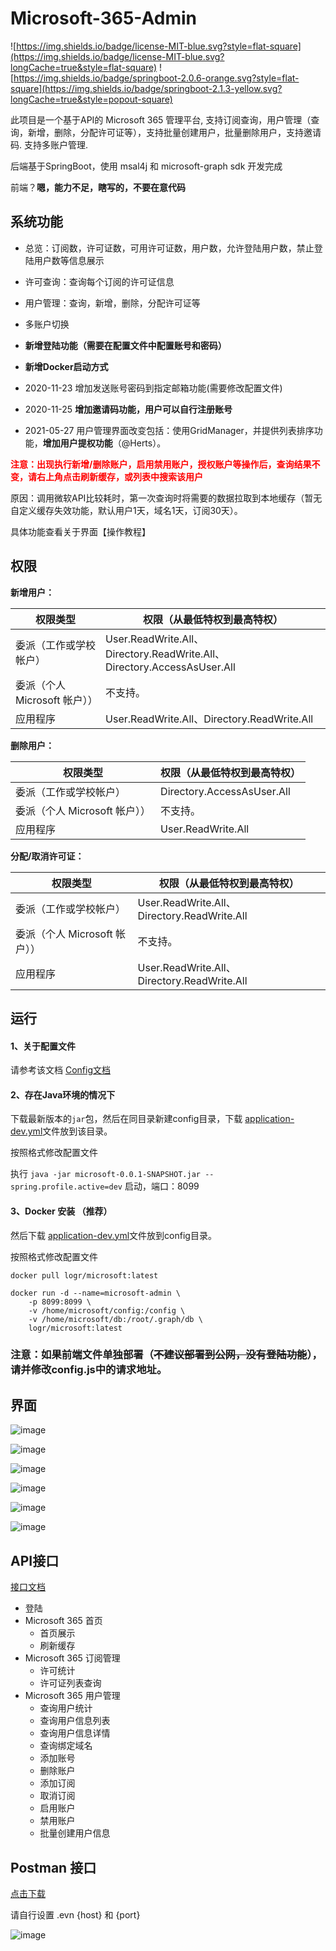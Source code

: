 # Microsoft-365-Admin
 
![https://img.shields.io/badge/license-MIT-blue.svg?style=flat-square](https://img.shields.io/badge/license-MIT-blue.svg?longCache=true&style=flat-square)
![https://img.shields.io/badge/springboot-2.0.6-orange.svg?style=flat-square](https://img.shields.io/badge/springboot-2.1.3-yellow.svg?longCache=true&style=popout-square)

此项目是一个基于API的 Microsoft 365 管理平台, 支持订阅查询，用户管理（查询，新增，删除，分配许可证等），支持批量创建用户，批量删除用户，支持邀请码. 支持多账户管理.

后端基于SpringBoot，使用 msal4j 和 microsoft-graph sdk 开发完成

前端？**嗯，能力不足，瞎写的，不要在意代码**


## 系统功能

- 总览：订阅数，许可证数，可用许可证数，用户数，允许登陆用户数，禁止登陆用户数等信息展示

- 许可查询：查询每个订阅的许可证信息

- 用户管理：查询，新增，删除，分配许可证等

- 多账户切换

- **新增登陆功能（需要在配置文件中配置账号和密码）**

- **新增Docker启动方式**

- 2020-11-23 增加发送账号密码到指定邮箱功能(需要修改配置文件)

- 2020-11-25 **增加邀请码功能，用户可以自行注册账号**

- 2021-05-27 用户管理界面改变包括：使用GridManager，并提供列表排序功能，**增加用户提权功能**（@Herts）。

<font color="#ff0000"> **注意：出现执行新增/删除账户，启用禁用账户，授权账户等操作后，查询结果不变，请右上角点击刷新缓存，或列表中搜索该用户** </font>

原因：调用微软API比较耗时，第一次查询时将需要的数据拉取到本地缓存（暂无自定义缓存失效功能，默认用户1天，域名1天，订阅30天）。

具体功能查看关于界面【操作教程】

## 权限

**新增用户：**

权限类型	 | 权限（从最低特权到最高特权）
---|---
委派（工作或学校帐户） | User.ReadWrite.All、Directory.ReadWrite.All、Directory.AccessAsUser.All
委派（个人 Microsoft 帐户）） | 不支持。 
应用程序 | User.ReadWrite.All、Directory.ReadWrite.All

**删除用户：**

权限类型	 | 权限（从最低特权到最高特权）
---|---
委派（工作或学校帐户） | Directory.AccessAsUser.All
委派（个人 Microsoft 帐户）） | 不支持。
应用程序 | User.ReadWrite.All

**分配/取消许可证：**

权限类型	 | 权限（从最低特权到最高特权）
---|---
委派（工作或学校帐户） | User.ReadWrite.All、Directory.ReadWrite.All
委派（个人 Microsoft 帐户）） | 不支持。
应用程序 | User.ReadWrite.All、Directory.ReadWrite.All

## 运行

#### 1、关于配置文件

请参考该文档 [Config文档](https://github.com/6mb/Microsoft-365-Admin/blob/dev/Config.md)

#### 2、存在Java环境的情况下
下载最新版本的`jar`包，然后在同目录新建config目录，下载 [application-dev.yml](https://github.com/6mb/Microsoft-365-Admin/blob/master/src/main/resources/config/application-dev.yml)文件放到该目录。

按照格式修改配置文件

执行 `java -jar microsoft-0.0.1-SNAPSHOT.jar --spring.profile.active=dev` 启动，端口：8099

#### 3、Docker 安装 （推荐）


然后下载 [application-dev.yml](https://github.com/6mb/Microsoft-365-Admin/blob/master/src/main/resources/config/application-dev.yml)文件放到config目录。

按照格式修改配置文件

```shell script
docker pull logr/microsoft:latest

docker run -d --name=microsoft-admin \
    -p 8099:8099 \
    -v /home/microsoft/config:/config \
    -v /home/microsoft/db:/root/.graph/db \
    logr/microsoft:latest
```

### 注意：如果前端文件单独部署（~~不建议部署到公网，没有登陆功能~~），请并修改config.js中的请求地址。


## 界面

![image](https://github.com/6mb/Microsoft-365-Admin/blob/master/.github/首页.png)

![image](https://github.com/6mb/Microsoft-365-Admin/blob/master/.github/订阅管理.png)

![image](https://github.com/6mb/Microsoft-365-Admin/blob/master/.github/用户管理.png)

![image](https://github.com/6mb/Microsoft-365-Admin/blob/master/.github/邀请.png)

![image](https://github.com/6mb/Microsoft-365-Admin/blob/master/.github/申请.png)

![image](https://github.com/6mb/Microsoft-365-Admin/blob/master/.github/关于.png)

## API接口

[接口文档](https://github.com/6mb/Microsoft-365-Admin/blob/master/Microsoft%20365%20Admin.md)

- 登陆
- Microsoft 365 首页
    - 首页展示
    - 刷新缓存
- Microsoft 365 订阅管理
    - 许可统计
    - 许可证列表查询
- Microsoft 365 用户管理
    - 查询用户统计
    - 查询用户信息列表
    - 查询用户信息详情
    - 查询绑定域名
    - 添加账号
    - 删除账户
    - 添加订阅
    - 取消订阅
    - 启用账户
    - 禁用账户
    - 批量创建用户信息
## Postman 接口

 [点击下载](https://raw.githubusercontent.com/6mb/Microsoft-365-Admin/master/.github/Microsoft%20365%20Admin.postman_collection.json)

请自行设置 .evn  {host} 和 {port}

![image](https://github.com/6mb/Microsoft-365-Admin/blob/master/.github/接口.png)
